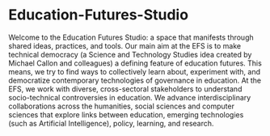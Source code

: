 # Education-Futures-Studio
Welcome to the Education Futures Studio: a space that manifests through shared ideas, practices, and tools. Our main aim at the EFS is to make technical democracy (a Science and Technology Studies idea created by Michael Callon and colleagues) a defining feature of education futures. This means, we try to find ways to collectively learn about, experiment with, and democratize contemporary technologies of governance in education. At the EFS, we work with diverse, cross-sectoral stakeholders to understand socio-technical controversies in education. We advance interdisciplinary collaborations across the humanities, social sciences and computer sciences that explore links between education, emerging technologies (such as Artificial Intelligence), policy, learning, and research.
